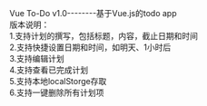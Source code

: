 Vue To-Do v1.0--------基于Vue.js的todo app  
版本说明：   
    1.支持计划的撰写，包括标题，内容，截止日期和时间  
    2.支持快捷设置日期和时间，如明天、1小时后  
    3.支持编辑计划   
    4.支持查看已完成计划  
    5.支持本地localStorge存取  
    6.支持一键删除所有计划项  
   
